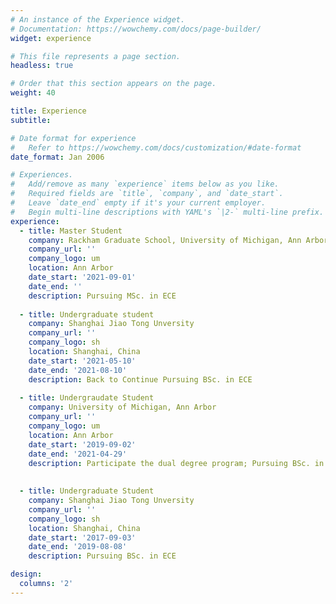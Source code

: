 ```yaml
---
# An instance of the Experience widget.
# Documentation: https://wowchemy.com/docs/page-builder/
widget: experience

# This file represents a page section.
headless: true

# Order that this section appears on the page.
weight: 40

title: Experience
subtitle:

# Date format for experience
#   Refer to https://wowchemy.com/docs/customization/#date-format
date_format: Jan 2006

# Experiences.
#   Add/remove as many `experience` items below as you like.
#   Required fields are `title`, `company`, and `date_start`.
#   Leave `date_end` empty if it's your current employer.
#   Begin multi-line descriptions with YAML's `|2-` multi-line prefix.
experience:
  - title: Master Student
    company: Rackham Graduate School, University of Michigan, Ann Arbor
    company_url: ''
    company_logo: um
    location: Ann Arbor
    date_start: '2021-09-01'
    date_end: ''
    description: Pursuing MSc. in ECE
    
  - title: Undergraduate student
    company: Shanghai Jiao Tong Unversity
    company_url: ''
    company_logo: sh
    location: Shanghai, China
    date_start: '2021-05-10'
    date_end: '2021-08-10'
    description: Back to Continue Pursuing BSc. in ECE
    
  - title: Undergraudate Student
    company: University of Michigan, Ann Arbor
    company_url: ''
    company_logo: um
    location: Ann Arbor
    date_start: '2019-09-02'
    date_end: '2021-04-29'
    description: Participate the dual degree program; Pursuing BSc. in Computer Engineering
    
    
  - title: Undergraduate Student
    company: Shanghai Jiao Tong Unversity
    company_url: ''
    company_logo: sh
    location: Shanghai, China
    date_start: '2017-09-03'
    date_end: '2019-08-08'
    description: Pursuing BSc. in ECE

design:
  columns: '2'
---
```

